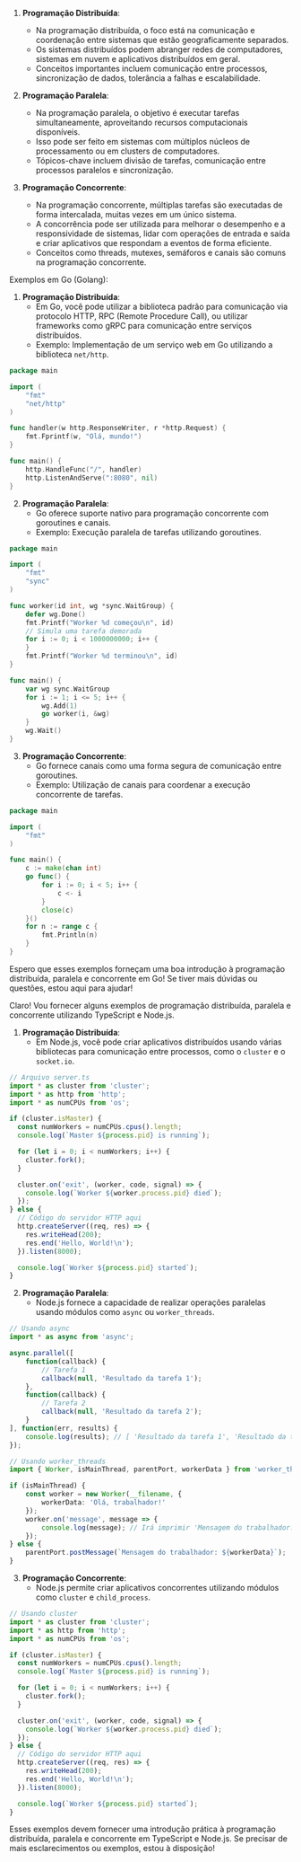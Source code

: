 1. **Programação Distribuída**:
   - Na programação distribuída, o foco está na comunicação e coordenação entre sistemas que estão geograficamente separados.
   - Os sistemas distribuídos podem abranger redes de computadores, sistemas em nuvem e aplicativos distribuídos em geral.
   - Conceitos importantes incluem comunicação entre processos, sincronização de dados, tolerância a falhas e escalabilidade.

2. **Programação Paralela**:
   - Na programação paralela, o objetivo é executar tarefas simultaneamente, aproveitando recursos computacionais disponíveis.
   - Isso pode ser feito em sistemas com múltiplos núcleos de processamento ou em clusters de computadores.
   - Tópicos-chave incluem divisão de tarefas, comunicação entre processos paralelos e sincronização.

3. **Programação Concorrente**:
   - Na programação concorrente, múltiplas tarefas são executadas de forma intercalada, muitas vezes em um único sistema.
   - A concorrência pode ser utilizada para melhorar o desempenho e a responsividade de sistemas, lidar com operações de entrada e saída e criar aplicativos que respondam a eventos de forma eficiente.
   - Conceitos como threads, mutexes, semáforos e canais são comuns na programação concorrente.

Exemplos em Go (Golang):

1. **Programação Distribuída**:
   - Em Go, você pode utilizar a biblioteca padrão para comunicação via protocolo HTTP, RPC (Remote Procedure Call), ou utilizar frameworks como gRPC para comunicação entre serviços distribuídos.
   - Exemplo: Implementação de um serviço web em Go utilizando a biblioteca `net/http`.

```go
package main

import (
    "fmt"
    "net/http"
)

func handler(w http.ResponseWriter, r *http.Request) {
    fmt.Fprintf(w, "Olá, mundo!")
}

func main() {
    http.HandleFunc("/", handler)
    http.ListenAndServe(":8080", nil)
}
```

2. **Programação Paralela**:
   - Go oferece suporte nativo para programação concorrente com goroutines e canais.
   - Exemplo: Execução paralela de tarefas utilizando goroutines.

```go
package main

import (
    "fmt"
    "sync"
)

func worker(id int, wg *sync.WaitGroup) {
    defer wg.Done()
    fmt.Printf("Worker %d começou\n", id)
    // Simula uma tarefa demorada
    for i := 0; i < 1000000000; i++ {
    }
    fmt.Printf("Worker %d terminou\n", id)
}

func main() {
    var wg sync.WaitGroup
    for i := 1; i <= 5; i++ {
        wg.Add(1)
        go worker(i, &wg)
    }
    wg.Wait()
}
```

3. **Programação Concorrente**:
   - Go fornece canais como uma forma segura de comunicação entre goroutines.
   - Exemplo: Utilização de canais para coordenar a execução concorrente de tarefas.

```go
package main

import (
    "fmt"
)

func main() {
    c := make(chan int)
    go func() {
        for i := 0; i < 5; i++ {
            c <- i
        }
        close(c)
    }()
    for n := range c {
        fmt.Println(n)
    }
}
```

Espero que esses exemplos forneçam uma boa introdução à programação distribuída, paralela e concorrente em Go! Se tiver mais dúvidas ou questões, estou aqui para ajudar!

Claro! Vou fornecer alguns exemplos de programação distribuída, paralela e concorrente utilizando TypeScript e Node.js.

1. **Programação Distribuída**:
   - Em Node.js, você pode criar aplicativos distribuídos usando várias bibliotecas para comunicação entre processos, como o `cluster` e o `socket.io`.

```typescript
// Arquivo server.ts
import * as cluster from 'cluster';
import * as http from 'http';
import * as numCPUs from 'os';

if (cluster.isMaster) {
  const numWorkers = numCPUs.cpus().length;
  console.log(`Master ${process.pid} is running`);

  for (let i = 0; i < numWorkers; i++) {
    cluster.fork();
  }

  cluster.on('exit', (worker, code, signal) => {
    console.log(`Worker ${worker.process.pid} died`);
  });
} else {
  // Código do servidor HTTP aqui
  http.createServer((req, res) => {
    res.writeHead(200);
    res.end('Hello, World!\n');
  }).listen(8000);

  console.log(`Worker ${process.pid} started`);
}
```

2. **Programação Paralela**:
   - Node.js fornece a capacidade de realizar operações paralelas usando módulos como `async` ou `worker_threads`.

```typescript
// Usando async
import * as async from 'async';

async.parallel([
    function(callback) {
        // Tarefa 1
        callback(null, 'Resultado da tarefa 1');
    },
    function(callback) {
        // Tarefa 2
        callback(null, 'Resultado da tarefa 2');
    }
], function(err, results) {
    console.log(results); // [ 'Resultado da tarefa 1', 'Resultado da tarefa 2' ]
});

// Usando worker_threads
import { Worker, isMainThread, parentPort, workerData } from 'worker_threads';

if (isMainThread) {
    const worker = new Worker(__filename, {
        workerData: 'Olá, trabalhador!'
    });
    worker.on('message', message => {
        console.log(message); // Irá imprimir 'Mensagem do trabalhador: Olá, trabalhador!'
    });
} else {
    parentPort.postMessage(`Mensagem do trabalhador: ${workerData}`);
}
```

3. **Programação Concorrente**:
   - Node.js permite criar aplicativos concorrentes utilizando módulos como `cluster` e `child_process`.

```typescript
// Usando cluster
import * as cluster from 'cluster';
import * as http from 'http';
import * as numCPUs from 'os';

if (cluster.isMaster) {
  const numWorkers = numCPUs.cpus().length;
  console.log(`Master ${process.pid} is running`);

  for (let i = 0; i < numWorkers; i++) {
    cluster.fork();
  }

  cluster.on('exit', (worker, code, signal) => {
    console.log(`Worker ${worker.process.pid} died`);
  });
} else {
  // Código do servidor HTTP aqui
  http.createServer((req, res) => {
    res.writeHead(200);
    res.end('Hello, World!\n');
  }).listen(8000);

  console.log(`Worker ${process.pid} started`);
}
```

Esses exemplos devem fornecer uma introdução prática à programação distribuída, paralela e concorrente em TypeScript e Node.js. Se precisar de mais esclarecimentos ou exemplos, estou à disposição!